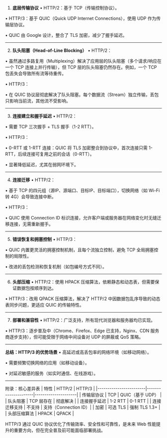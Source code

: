 

1. **底层传输协议**
• HTTP/2：基于 TCP（传输控制协议）。  

• HTTP/3：基于 QUIC（Quick UDP Internet Connections），使用 UDP 作为传输层协议。  

  • QUIC 由 Google 设计，整合了 TLS 加密，减少了握手延迟。


---

2. **队头阻塞（Head-of-Line Blocking）**
• HTTP/2：  

  • 虽然通过多路复用（Multiplexing）解决了应用层的队头阻塞（多个请求/响应在一个 TCP 连接上并行传输），但 TCP 层的队头阻塞仍然存在。例如，一个 TCP 包丢失会导致所有流等待重传。  

• HTTP/3：  

  • 在 QUIC 协议层彻底解决了队头阻塞。每个数据流（Stream）独立传输，丢包只影响当前流，其他流不受影响。


---

3. **连接建立和握手延迟**
• HTTP/2：  

  • 需要 TCP 三次握手 + TLS 握手（1-2 RTT）。  

• HTTP/3：  

  • 0-RTT 或 1-RTT 连接：QUIC 将 TLS 加密整合到协议中，首次连接只需 1-RTT，后续连接可复用之前的会话（0-RTT）。  

  • 显著降低延迟，尤其在弱网环境下。


---

4. **连接迁移**
• HTTP/2：  

  • 基于 TCP 的四元组（源IP、源端口、目标IP、目标端口），切换网络（如 Wi-Fi 转 4G）会导致连接中断。  

• HTTP/3：  

  • QUIC 使用 Connection ID 标识连接，允许客户端或服务器在网络变化时无缝迁移连接，无需重新握手。


---

5. **错误恢复和拥塞控制**
• HTTP/3：  

  • QUIC 内置更灵活的拥塞控制机制，且每个流独立控制，避免 TCP 全局拥塞控制的局限性。  

  • 改进的丢包检测和恢复机制（如包编号方式不同）。


---

6. **头部压缩**
• HTTP/2：使用 HPACK 压缩算法，依赖静态和动态表，但需要保证数据包按顺序到达。  

• HTTP/3：改用 QPACK 压缩算法，解决了 HTTP/2 中因数据包乱序导致的动态表同步问题，更适应 QUIC 的传输特性。


---

7. **部署和兼容性**
• HTTP/2：广泛支持，所有现代浏览器和服务器均已实现。  

• HTTP/3：逐步普及中（Chrome、Firefox、Edge 已支持，Nginx、CDN 服务商逐步支持），但可能受限于网络中间设备对 UDP 的屏蔽或 QoS 策略。


---

**总结：HTTP/3 的优势场景**
• 高延迟或高丢包率的网络环境（如移动网络）。  

• 需要频繁切换网络的应用（如移动设备）。  

• 对延迟敏感的服务（如实时通信、在线游戏）。


---

附录：核心差异表
| 特性               | HTTP/2          | HTTP/3          |
|------------------------|---------------------|---------------------|
| 传输层协议             | TCP                 | QUIC（基于 UDP）    |
| 队头阻塞               | TCP 层存在          | 彻底解决            |
| 连接握手延迟           | 1-2 RTT             | 0-1 RTT             |
| 连接迁移支持           | 不支持              | 支持（Connection ID）|
| 加密                   | 可选 TLS            | 强制 TLS 1.3+       |
| 头部压缩算法           | HPACK               | QPACK               |

HTTP/3 通过 QUIC 协议优化了传输效率、安全性和可靠性，是未来 Web 性能提升的重要方向，但在完全普及前可能面临部署挑战。